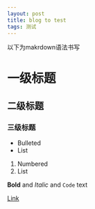 ```yaml
---
layout: post
title: blog to test
tags: 测试
---
```


以下为makrdown语法书写
# 一级标题
## 二级标题
### 三级标题

- Bulleted
- List

1. Numbered
2. List

**Bold** and _Italic_ and `Code` text

[Link](url)
